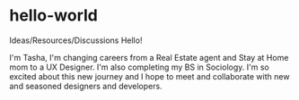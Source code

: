 # hello-world
Ideas/Resources/Discussions
Hello!

I'm Tasha, I'm changing careers from a Real Estate agent and Stay at Home mom to a UX Designer.
I'm also completing my BS in Sociology. I'm so excited about this new journey and I hope to meet and 
collaborate with new and seasoned designers and developers. 

